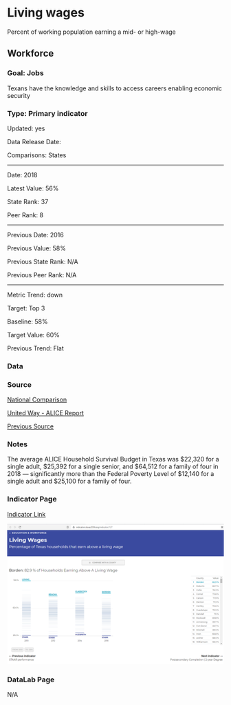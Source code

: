 # Living wages

Percent of working population earning a mid- or high-wage

## Workforce

### Goal: Jobs

Texans have the knowledge and skills to access careers enabling economic security

### Type: Primary indicator

Updated: yes

Data Release Date: 

Comparisons: States

----

Date: 2018

Latest Value: 56%

State Rank: 37

Peer Rank: 8

----

Previous Date: 2016

Previous Value: 58%

Previous State Rank: N/A

Previous Peer Rank: N/A


----
Metric Trend: down

Target: Top 3

Baseline: 58%

Target Value: 60%

Previous Trend: Flat



<!--### Value

| Year |  Value      | Rank     | Previous Year   | Previous Value | Previous Rank | Trend | 
| ----------- | ----------- | ----------- | ----------- | ----------- | ----------- | -----------|
|   2020      |         | N/A         |    2019     |         | N/A         |           | 


-->
### Data

### Source

[National Comparison](https://www.unitedforalice.org/national-comparison)

[United Way - ALICE Report](2020ALICEReport_TX_FINAL.pdf)

[Previous Source](https://www.brookings.edu/research/meet-the-low-wage-workforce/)

### Notes

The average ALICE Household Survival Budget in Texas was $22,320 for a single adult,
$25,392 for a single senior, and $64,512 for a family of four in 2018 — significantly
more than the Federal Poverty Level of $12,140 for a single adult and $25,100 for a
family of four.

### Indicator Page

[Indicator Link](https://indicators.texas2036.org/indicator/127)

![wage](./images/indicator_wage.PNG)

### DataLab Page

N/A

